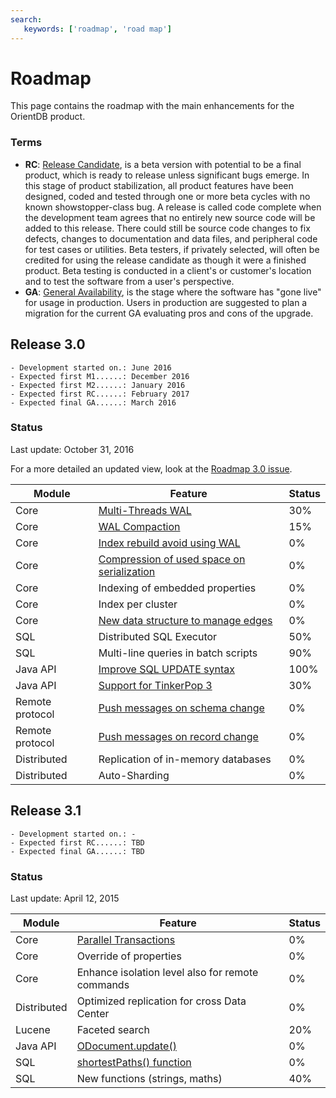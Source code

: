 ```yaml
---
search:
   keywords: ['roadmap', 'road map']
---
```


# Roadmap

This page contains the roadmap with the main enhancements for the OrientDB product. 

### Terms
- **RC**: [Release Candidate](https://en.wikipedia.org/wiki/Software_release_life_cycle#Release_candidate), is a beta version with potential to be a final product, which is ready to release unless significant bugs emerge. In this stage of product stabilization, all product features have been designed, coded and tested through one or more beta cycles with no known showstopper-class bug. A release is called code complete when the development team agrees that no entirely new source code will be added to this release. There could still be source code changes to fix defects, changes to documentation and data files, and peripheral code for test cases or utilities. Beta testers, if privately selected, will often be credited for using the release candidate as though it were a finished product. Beta testing is conducted in a client's or customer's location and to test the software from a user's perspective.
- **GA**: [General Availability](https://en.wikipedia.org/wiki/Software_release_life_cycle#General_availability_.28GA.29), is the stage where the software has "gone live" for usage in production. Users in production are suggested to plan a migration for the current GA evaluating pros and cons of the upgrade.

## Release 3.0
```
- Development started on.: June 2016
- Expected first M1......: December 2016
- Expected first M2......: January 2016
- Expected first RC......: February 2017
- Expected final GA......: March 2016
```

### Status
Last update: October 31, 2016

For a more detailed an updated view, look at the [Roadmap 3.0 issue](https://github.com/orientechnologies/orientdb/issues/6005).

| Module | Feature | Status                     |
|--------|---------|----------------------------|
| Core | [Multi-Threads WAL](https://github.com/orientechnologies/orientdb/issues/2989) | 30% |
| Core | [WAL Compaction](https://github.com/orientechnologies/orientdb/issues/5277) | 15% |
| Core | [Index rebuild avoid using WAL](https://github.com/orientechnologies/orientdb/issues/4568)| 0% |
| Core | [Compression of used space on serialization](https://github.com/orientechnologies/orientdb/issues/3742)| 0%  |
| Core | Indexing of embedded properties | 0% |
| Core | Index per cluster | 0% |
| Core | [New data structure to manage edges](https://github.com/orientechnologies/orientdb/issues/4491)| 0% |
| SQL | Distributed SQL Executor | 50% |
| SQL | Multi-line queries in batch scripts | 90% |
| Java API | [Improve SQL UPDATE syntax](https://github.com/orientechnologies/orientdb/issues/4814)  | 100% |
| Java API | [Support for TinkerPop 3](https://github.com/orientechnologies/orientdb/issues/2441) | 30% |
| Remote protocol | [Push messages on schema change](https://github.com/orientechnologies/orientdb/issues/3496) |0% |
| Remote protocol | [Push messages on record change](https://github.com/orientechnologies/orientdb/issues/3496) |0% |
| Distributed | Replication of in-memory databases | 0% |
| Distributed | Auto-Sharding | 0% |


## Release 3.1
```
- Development started on.: -
- Expected first RC......: TBD
- Expected final GA......: TBD
```

### Status
Last update: April 12, 2015

| Module | Feature | Status                     |
|--------|---------|----------------------------|
| Core | [Parallel Transactions](https://github.com/orientechnologies/orientdb/issues/1677)| 0%|
| Core | Override of properties | 0% |
| Core | Enhance isolation level also for remote commands| 0% |
| Distributed | Optimized replication for cross Data Center | 0% |
| Lucene | Faceted search | 20% |
| Java API | [ODocument.update()](https://github.com/orientechnologies/orientdb/issues/4813)  | 0% |
| SQL | [shortestPaths() function](https://github.com/orientechnologies/orientdb/issues/4474) | 0% |
| SQL | New functions (strings, maths) | 40% |
